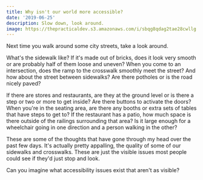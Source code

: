 ```yaml
---
title: Why isn't our world more accessible?
date: '2019-06-25'
description: Slow down, look around.
image: https://thepracticaldev.s3.amazonaws.com/i/sbqg8qdag2tae28cwllg.jpg
---
```


Next time you walk around some city streets, take a look around.

What's the sidewalk like? If it's made out of bricks, does it look very smooth or are probably half of them loose and uneven? When you come to an intersection, does the ramp to the crosswalk smoothly meet the street? And how about the street between sidewalks? Are there potholes or is the road nicely paved?

If there are stores and restaurants, are they at the ground level or is there a step or two or more to get inside? Are there buttons to activate the doors? When you're in the seating area, are there any booths or extra sets of tables that have steps to get to? If the restaurant has a patio, how much space is there outside of the railings surrounding that area? Is it large enough for a wheelchair going in one direction and a person walking in the other?

These are some of the thoughts that have gone through my head over the past few days. It's actually pretty appalling, the quality of some of our sidewalks and crosswalks. These are just the visible issues most people could see if they'd just stop and look.

Can you imagine what accessibility issues exist that aren't as visible?
